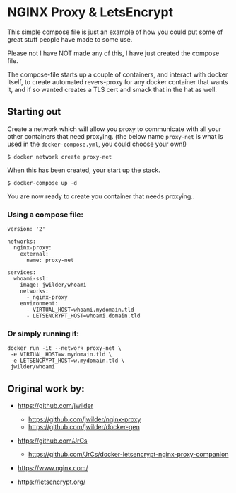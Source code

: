 NGINX Proxy & LetsEncrypt
=========================
This simple compose file is just an example of how you could put some of
great stuff people have made to some use.

Please not I have NOT made any of this, I have just created the compose
file.

The compose-file starts up a couple of containers, and interact with 
docker itself, to create automated revers-proxy for any docker container
that wants it, and if so wanted creates a TLS cert and smack that in the
hat as well.

Starting out
------------
Create a network which will allow you proxy to communicate with all your
other containers that need proxying. (the below name `proxy-net` is what is
used in the `docker-compose.yml`, you could choose your own!)
```
$ docker network create proxy-net
```
When this has been created, your start up the stack.
```
$ docker-compose up -d
```
You are now ready to create you container that needs proxying..

### Using a compose file:
```
version: '2'

networks:
  nginx-proxy:
    external:
      name: proxy-net

services:
  whoami-ssl:
    image: jwilder/whoami
    networks:
      - nginx-proxy
    environment:
      - VIRTUAL_HOST=whoami.mydomain.tld
      - LETSENCRYPT_HOST=whoami.domain.tld
```
### Or simply running it:
```
docker run -it --network proxy-net \
 -e VIRTUAL_HOST=w.mydomain.tld \
 -e LETSENCRYPT_HOST=w.mydomain.tld \
 jwilder/whoami
```

Original work by:
-----
 - https://github.com/jwilder
   - https://github.com/jwilder/nginx-proxy
   - https://github.com/jwilder/docker-gen

 - https://github.com/JrCs
   - https://github.com/JrCs/docker-letsencrypt-nginx-proxy-companion

 - https://www.nginx.com/
 - https://letsencrypt.org/  

